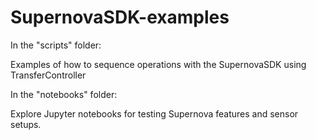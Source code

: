 # SupernovaSDK-examples
In the "scripts" folder:

Examples of how to sequence operations with the SupernovaSDK using TransferController

In the "notebooks" folder:

Explore Jupyter notebooks for testing Supernova features and sensor setups.